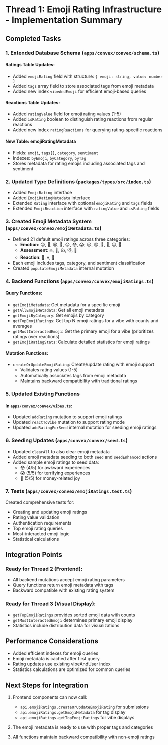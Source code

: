 # Thread 1: Emoji Rating Infrastructure - Implementation Summary

## Completed Tasks

### 1. Extended Database Schema (`apps/convex/convex/schema.ts`)

#### Ratings Table Updates:

- Added `emojiRating` field with structure: `{ emoji: string, value: number }`
- Added `tags` array field to store associated tags from emoji metadata
- Added new index `vibeAndEmoji` for efficient emoji-based queries

#### Reactions Table Updates:

- Added `ratingValue` field for emoji rating values (1-5)
- Added `isRating` boolean to distinguish rating reactions from regular reactions
- Added new index `ratingReactions` for querying rating-specific reactions

#### New Table: emojiRatingMetadata

- Fields: `emoji`, `tags[]`, `category`, `sentiment`
- Indexes: `byEmoji`, `byCategory`, `byTag`
- Stores metadata for rating emojis including associated tags and sentiment

### 2. Updated Type Definitions (`packages/types/src/index.ts`)

- Added `EmojiRating` interface
- Added `EmojiRatingMetadata` interface
- Extended `Rating` interface with optional `emojiRating` and `tags` fields
- Extended `EmojiReaction` interface with `ratingValue` and `isRating` fields

### 3. Created Emoji Metadata System (`apps/convex/convex/emojiMetadata.ts`)

- Defined 21 default emoji ratings across three categories:
  - **Emotion**: 😍, 🤩, 😎, 🥰, 😊, 😳, 😱, 😢, 😡, 🤢, 🤔, 😐, 🤯
  - **Assessment**: 🔥, 💯, 👍, 👎, 💩
  - **Reaction**: 🎉, 💀, 🙏
- Each emoji includes tags, category, and sentiment classification
- Created `populateEmojiMetadata` internal mutation

### 4. Backend Functions (`apps/convex/convex/emojiRatings.ts`)

#### Query Functions:

- `getEmojiMetadata`: Get metadata for a specific emoji
- `getAllEmojiMetadata`: Get all emoji metadata
- `getEmojiByCategory`: Get emojis by category
- `getTopEmojiRatings`: Get top N emoji ratings for a vibe with counts and averages
- `getMostInteractedEmoji`: Get the primary emoji for a vibe (prioritizes ratings over reactions)
- `getEmojiRatingStats`: Calculate detailed statistics for emoji ratings

#### Mutation Functions:

- `createOrUpdateEmojiRating`: Create/update rating with emoji support
  - Validates rating values (1-5)
  - Automatically associates tags from emoji metadata
  - Maintains backward compatibility with traditional ratings

### 5. Updated Existing Functions

#### In `apps/convex/convex/vibes.ts`:

- Updated `addRating` mutation to support emoji ratings
- Updated `reactToVibe` mutation to support rating mode
- Updated `addRatingForSeed` internal mutation for seeding emoji ratings

### 6. Seeding Updates (`apps/convex/convex/seed.ts`)

- Updated `clearAll` to also clear emoji metadata
- Added emoji metadata seeding to both `seed` and `seedEnhanced` actions
- Added sample emoji ratings to seed data:
  - 😳 (4/5) for awkward experiences
  - 😱 (5/5) for terrifying experiences
  - 🤑 (5/5) for money-related joy

### 7. Tests (`apps/convex/convex/emojiRatings.test.ts`)

Created comprehensive tests for:

- Creating and updating emoji ratings
- Rating value validation
- Authentication requirements
- Top emoji rating queries
- Most-interacted emoji logic
- Statistical calculations

## Integration Points

### Ready for Thread 2 (Frontend):

- All backend mutations accept emoji rating parameters
- Query functions return emoji metadata with tags
- Backward compatible with existing rating system

### Ready for Thread 3 (Visual Display):

- `getTopEmojiRatings` provides sorted emoji data with counts
- `getMostInteractedEmoji` determines primary emoji display
- Statistics include distribution data for visualizations

## Performance Considerations

- Added efficient indexes for emoji queries
- Emoji metadata is cached after first query
- Rating updates use existing vibeAndUser index
- Statistics calculations are optimized for common queries

## Next Steps for Integration

1. Frontend components can now call:
   - `api.emojiRatings.createOrUpdateEmojiRating` for submissions
   - `api.emojiRatings.getEmojiMetadata` for tag display
   - `api.emojiRatings.getTopEmojiRatings` for vibe displays

2. The emoji metadata is ready to use with proper tags and categories

3. All functions maintain backward compatibility with non-emoji ratings

